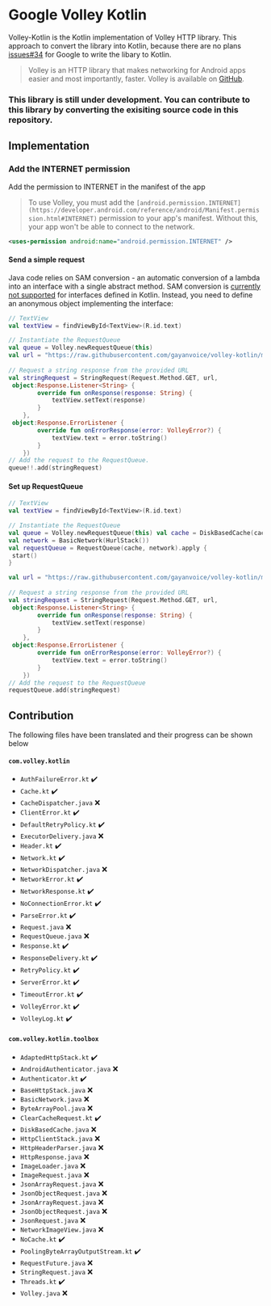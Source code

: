 # Google Volley Kotlin
Volley-Kotlin is the Kotlin implementation of Volley HTTP library. This approach to convert the library into Kotlin, because there are no plans [issues#34](https://github.com/google/volley/issues/34) for Google to write the libary to Kotlin.

>Volley is an HTTP library that makes networking for Android apps easier and most importantly, faster. Volley is available on [GitHub](https://github.com/google/volley).

### This library is still under development. You can contribute to this library by converting the exisiting source code in this repository.

##  Implementation
### Add the INTERNET permission
Add the permission to INTERNET in the manifest of the app
>To use Volley, you must add the `[android.permission.INTERNET](https://developer.android.com/reference/android/Manifest.permission.html#INTERNET)` permission to your app's manifest. Without this, your app won't be able to connect to the network.

```XML
<uses-permission android:name="android.permission.INTERNET" />
```
#### Send a simple request
Java code relies on SAM conversion - an automatic conversion of a lambda into an interface with a single abstract method. SAM conversion is [currently not supported](https://youtrack.jetbrains.com/issue/KT-7770) for interfaces defined in Kotlin. Instead, you need to define an anonymous object implementing the interface:
```Kotlin
// TextView
val textView = findViewById<TextView>(R.id.text)

// Instantiate the RequestQueue
val queue = Volley.newRequestQueue(this)  
val url = "https://raw.githubusercontent.com/gayanvoice/volley-kotlin/master/data/sample.txt" 
 
// Request a string response from the provided URL
val stringRequest = StringRequest(Request.Method.GET, url,  
 object:Response.Listener<String> {  
        override fun onResponse(response: String) {  
            textView.setText(response)  
        }  
    },  
 object:Response.ErrorListener {  
        override fun onErrorResponse(error: VolleyError?) {  
            textView.text = error.toString()  
        }  
    })
// Add the request to the RequestQueue.  
queue!!.add(stringRequest)
```
#### Set up RequestQueue
```Kotlin
// TextView
val textView = findViewById<TextView>(R.id.text)

// Instantiate the RequestQueue
val queue = Volley.newRequestQueue(this) val cache = DiskBasedCache(cacheDir, 1024 * 1024) // 1MB cap  
val network = BasicNetwork(HurlStack())  
val requestQueue = RequestQueue(cache, network).apply {  
 start()
}

val url = "https://raw.githubusercontent.com/gayanvoice/volley-kotlin/master/data/sample.txt" 
 
// Request a string response from the provided URL
val stringRequest = StringRequest(Request.Method.GET, url,  
 object:Response.Listener<String> {  
        override fun onResponse(response: String) {  
            textView.setText(response)  
        }  
    },  
 object:Response.ErrorListener {  
        override fun onErrorResponse(error: VolleyError?) {  
            textView.text = error.toString()  
        }  
    })
// Add the request to the RequestQueue
requestQueue.add(stringRequest)
```
## Contribution

The following files have been translated and their progress can be shown below

#### `com.volley.kotlin`
 - `AuthFailureError.kt` ✔️ 
 - `Cache.kt` ✔️
 - `CacheDispatcher.java` ❌
 - `ClientError.kt` ✔️
 - `DefaultRetryPolicy.kt` ✔️
 - `ExecutorDelivery.java` ❌
 - `Header.kt` ✔️
 - `Network.kt` ✔️
 - `NetworkDispatcher.java` ❌
 - `NetworkError.kt` ✔️
 - `NetworkResponse.kt` ✔️
 - `NoConnectionError.kt` ✔️
 - `ParseError.kt` ✔️
 - `Request.java` ❌
 - `RequestQueue.java` ❌
 - `Response.kt` ✔️
 - `ResponseDelivery.kt` ✔️
 - `RetryPolicy.kt` ✔️
 - `ServerError.kt` ✔️
 - `TimeoutError.kt` ✔️
 - `VolleyError.kt` ✔️
 - `VolleyLog.kt` ✔️
#### `com.volley.kotlin.toolbox`
 - `AdaptedHttpStack.kt` ✔️ 
 - `AndroidAuthenticator.java` ❌
 - `Authenticator.kt` ✔️
 - `BaseHttpStack.java` ❌
 - `BasicNetwork.java` ❌
 - `ByteArrayPool.java` ❌
 - `ClearCacheRequest.kt` ✔️
 - `DiskBasedCache.java` ❌
 - `HttpClientStack.java` ❌
 - `HttpHeaderParser.java` ❌
 - `HttpResponse.java` ❌
 - `ImageLoader.java` ❌
 - `ImageRequest.java` ❌
 - `JsonArrayRequest.java` ❌
 - `JsonObjectRequest.java` ❌
 - `JsonArrayRequest.java` ❌
 - `JsonObjectRequest.java` ❌
 - `JsonRequest.java` ❌
 - `NetworkImageView.java` ❌
 - `NoCache.kt` ✔️
 - `PoolingByteArrayOutputStream.kt` ✔️
 - `RequestFuture.java` ❌
 - `StringRequest.java` ❌
 - `Threads.kt` ✔️
 - `Volley.java` ❌
 
 
